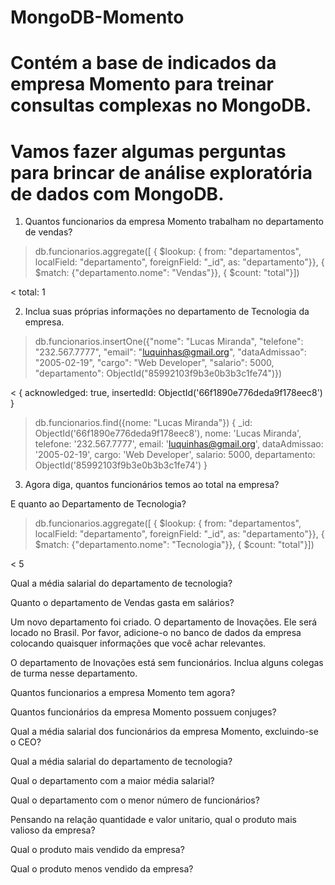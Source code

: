 # MongoDB-Momento

# Contém a base de indicados da empresa Momento para treinar consultas complexas no MongoDB.
# Vamos fazer algumas perguntas para brincar de análise exploratória de dados com MongoDB. <br>


1. Quantos funcionarios da empresa Momento trabalham no departamento de vendas? <br>

> db.funcionarios.aggregate([
{
$lookup: { 
from: "departamentos",
localField: "departamento",
foreignField: "_id",
as: "departamento"}}, 
{
$match: {"departamento.nome": "Vendas"}},
{
$count: "total"}])

< total: 1

2. Inclua suas próprias informações no departamento de Tecnologia da empresa. <br>

> db.funcionarios.insertOne({"nome": "Lucas Miranda", "telefone": "232.567.7777", "email": "luquinhas@gmail.org", "dataAdmissao": "2005-02-19", "cargo": "Web Developer", "salario": 5000, "departamento": ObjectId("85992103f9b3e0b3b3c1fe74")})
>
> 
< {
  acknowledged: true,
  insertedId: ObjectId('66f1890e776deda9f178eec8')
}

> db.funcionarios.find({nome: "Lucas Miranda"})
{
  _id: ObjectId('66f1890e776deda9f178eec8'),
  nome: 'Lucas Miranda',
  telefone: '232.567.7777',
  email: 'luquinhas@gmail.org',
  dataAdmissao: '2005-02-19',
  cargo: 'Web Developer',
  salario: 5000,
  departamento: ObjectId('85992103f9b3e0b3b3c1fe74')
}



3. Agora diga, quantos funcionários temos ao total na empresa?


E quanto ao Departamento de Tecnologia?
> db.funcionarios.aggregate([
> {
> $lookup: {
> from: "departamentos",
> localField: "departamento",
> foreignField: "_id",
>  as: "departamento"}},
> {
> $match: {"departamento.nome": "Tecnologia"}},
> {
> $count: "total"}])

< 5

Qual a média salarial do departamento de tecnologia?

Quanto o departamento de Vendas gasta em salários?

Um novo departamento foi criado. O departamento de Inovações. Ele será locado no Brasil. Por favor, adicione-o no banco de dados da empresa colocando quaisquer informações que você achar relevantes.

O departamento de Inovações está sem funcionários. Inclua alguns colegas de turma nesse departamento.

Quantos funcionarios a empresa Momento tem agora?

Quantos funcionários da empresa Momento possuem conjuges?

Qual a média salarial dos funcionários da empresa Momento, excluindo-se o CEO?

Qual a média salarial do departamento de tecnologia?

Qual o departamento com a maior média salarial?

Qual o departamento com o menor número de funcionários?

Pensando na relação quantidade e valor unitario, qual o produto mais valioso da empresa?

Qual o produto mais vendido da empresa?

Qual o produto menos vendido da empresa?
